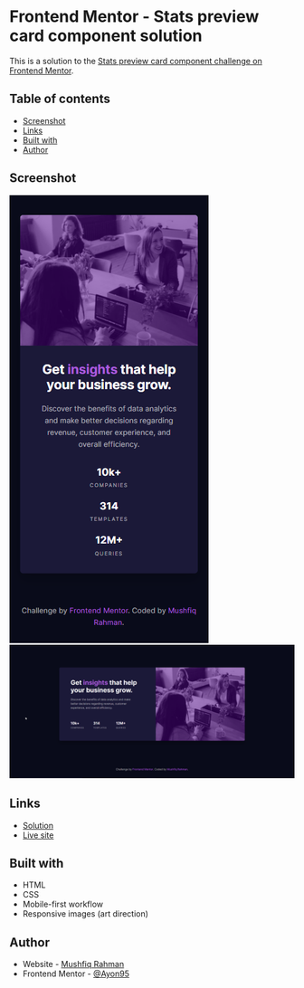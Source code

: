 # Frontend Mentor - Stats preview card component solution

This is a solution to the [Stats preview card component challenge on Frontend Mentor](https://www.frontendmentor.io/challenges/stats-preview-card-component-8JqbgoU62).

## Table of contents

- [Screenshot](#screenshot)
- [Links](#links)
- [Built with](#built-with)
- [Author](#author)

## Screenshot

![](./screenshot-mobile.png)
![](./screenshot-desktop.png)

## Links

- [Solution](https://www.frontendmentor.io/solutions/responsive-stats-preview-card-using-semantic-html-and-css-9f84sd5IC)
- [Live site](https://fm-challenge-ayon95-stats-preview-card-component.netlify.app/)

## Built with

- HTML
- CSS
- Mobile-first workflow
- Responsive images (art direction)

## Author

- Website - [Mushfiq Rahman](https://mushfiq-rahman.netlify.app)
- Frontend Mentor - [@Ayon95](https://www.frontendmentor.io/profile/Ayon95)
